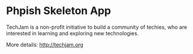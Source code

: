 Phpish Skeleton App
===================

TechJam is a non-profit initiative to build a community of techies, who are interested in learning and exploring new technologies.

More details: <http://techjam.org>
